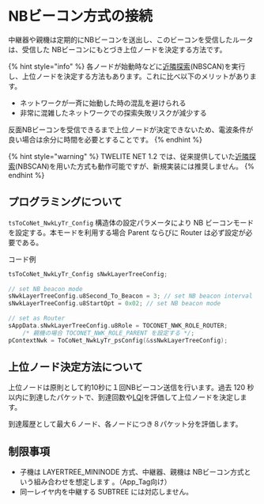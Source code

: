 # NBビーコン方式の接続

中継器や親機は定期的にNBビーコンを送出し、このビーコンを受信したルータは、受信した NBビーコンにもとづき上位ノードを決定する方法です。

{% hint style="info" %}
各ノードが始動時などに[近隣探索](../../../twelite-net-api-ref/mojru-raiburari/nb-scan.md)(NBSCAN)を実行し、上位ノードを決定する方法もあります。これに比べ以下のメリットがあります。

* ネットワークが一斉に始動した時の混乱を避けられる
* 非常に混雑したネットワークでの探索失敗リスクが減少する

反面NBビーコンを受信できるまで上位ノードが決定できないため、電波条件が良い場合は余分に時間を必要とすることです。
{% endhint %}

{% hint style="warning" %}
TWELITE NET 1.2 では、従来提供していた[近隣探索](../../../twelite-net-api-ref/mojru-raiburari/nb-scan.md)(NBSCAN)を用いた方式も動作可能ですが、新規実装には推奨しません。
{% endhint %}

## プログラミングについて

`tsToCoNet_NwkLyTr_Config` 構造体の設定パラメータにより NB ビーコンモードを設定する。本モードを利用する場合 Parent ならびに Router は必ず設定が必要である。

コード例

```c
tsToCoNet_NwkLyTr_Config sNwkLayerTreeConfig;
  
// set NB beacon mode
sNwkLayerTreeConfig.u8Second_To_Beacon = 3; // set NB beacon interval
sNwkLayerTreeConfig.u8StartOpt = 0x02; // set NB beacon mode
  
// set as Router
sAppData.sNwkLayerTreeConfig.u8Role = TOCONET_NWK_ROLE_ROUTER;
    /* 親機の場合 TOCONET_NWK_ROLE_PARENT を設定する */;
pContextNwk = ToCoNet_NwkLyTr_psConfig(&ssNwkLayerTreeConfig);
```

## 上位ノード決定方法について

上位ノードは原則として約10秒に１回NBビーコン送信を行います。過去 120 秒以内に到達したパケットで、到達回数や[LQI](../../yong-yu.md#lqi)を評価して上位ノードを決定します。

到達履歴として最大６ノード、各ノードにつき８パケット分を評価します。

## 制限事項

* 子機は LAYERTREE_MININODE 方式、中継器、親機は NBビーコン方式という組み合わせを想定します 。（App_Tag向け）
* 同一レイヤ内を中継する SUBTREE には対応しません。
